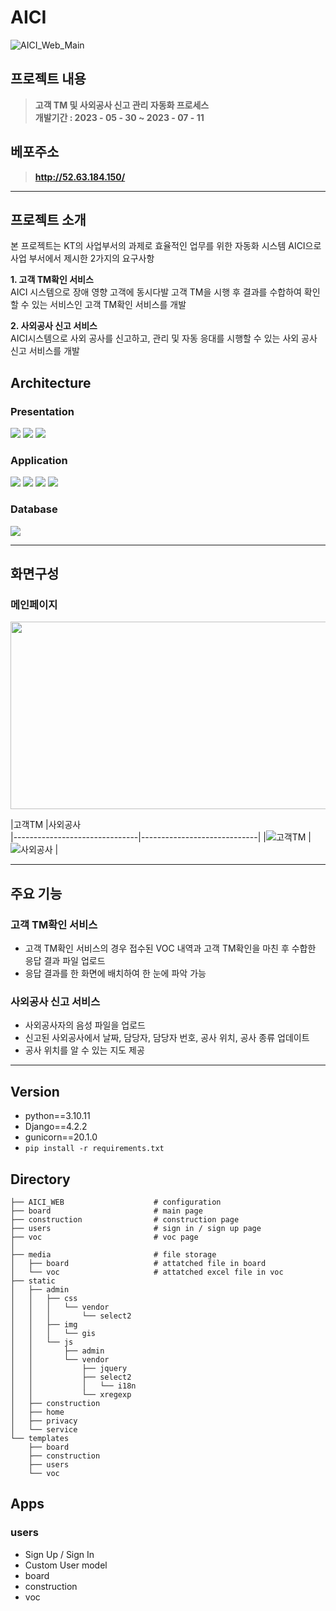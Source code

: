 # AICI
![AICI_Web_Main](https://user-images.githubusercontent.com/106011096/278024338-6023f0e1-42f4-4ead-b7bf-4a664c2497a2.jpg)

## 프로젝트 내용
>**고객 TM 및 사외공사 신고 관리 자동화 프로세스**   
>**개발기간 : 2023 - 05 - 30 ~ 2023 - 07 - 11**

## 베포주소
>**http://52.63.184.150/**

<hr></hr>

## 프로젝트 소개
본 프로젝트는 KT의 사업부서의 과제로 효율적인 업무를 위한 자동화 시스템 AICI으로 사업 부서에서 제시한 2가지의 요구사항  
   
**1. 고객 TM확인 서비스**   
AICI 시스템으로 장애 영향 고객에 동시다발 고객 TM을 시행 후 결과를 수합하여 확인할 수 있는 서비스인 고객 TM확인 서비스를 개발      
   
**2. 사외공사 신고 서비스**   
AICI시스템으로 사외 공사를 신고하고, 관리 및 자동 응대를 시행할 수 있는 사외 공사 신고 서비스를 개발   

## Architecture
### Presentation  
<div class="badge-container">
<img src="https://img.shields.io/badge/HTML-E34F26?style=flat-square&logo=HTML5&logoColor=white"/>
<img src="https://img.shields.io/badge/CSS-1572B6?style=flat-square&logo=CSS3&logoColor=white"/>
<img src="https://img.shields.io/badge/JavaScript-F7DF1E?style=flat-square&logo=JavaScript&logoColor=white"/></div>
   
### Application    
<div class="badge-container">
<img src="https://img.shields.io/badge/Python-3776AB?style=flat-square&logo=Python&logoColor=white"/>
<img src="https://img.shields.io/badge/NGINX-009639?style=flat-square&logo=NGINX&logoColor=white"/>
<img src="https://img.shields.io/badge/Django-092E20?style=flat-square&logo=Django&logoColor=white"/>
<img src="https://img.shields.io/badge/Gunicorn-499848?style=flat-square&logo=Gunicorn&logoColor=white"/></div>  

### Database   
<div class="badge-container">
<img src="https://img.shields.io/badge/MySQL-4479A1?style=flat-square&logo=MySQL&logoColor=white"/></div>   

<hr></hr>

## 화면구성
### 메인페이지
<img src="https://user-images.githubusercontent.com/106011096/278023038-7480518f-b76c-4332-a4ed-89fef88b7c5a.jpg" width="600px" height="300px"/></p>
                |고객TM                          |사외공사                         
|-------------------------------|-----------------------------|
|![고객TM](https://user-images.githubusercontent.com/106011096/278021804-e3e57366-58c6-45a3-9255-d4170ffed935.png) |![사외공사](https://user-images.githubusercontent.com/106011096/278022380-2d783c72-b8e3-4a75-aa3e-b2f6ef877dc6.png) |   

<hr></hr>

## 주요 기능
### 고객 TM확인 서비스
- 고객 TM확인 서비스의 경우 접수된 VOC 내역과 고객 TM확인을 마친 후 수합한 응답 결과 파일 업로드   
- 응답 결과를 한 화면에 배치하여 한 눈에 파악 가능   
### 사외공사 신고 서비스   
- 사외공사자의 음성 파일을 업로드
- 신고된 사외공사에서 날짜, 담당자, 담당자 번호, 공사 위치, 공사 종류 업데이트
- 공사 위치를 알 수 있는 지도 제공
  
<hr></hr>



## Version
- python==3.10.11
- Django==4.2.2
- gunicorn==20.1.0
- ``pip install -r requirements.txt``

## Directory
```
├── AICI_WEB                    # configuration
├── board                       # main page
├── construction                # construction page
├── users                       # sign in / sign up page
├── voc                         # voc page
│
├── media                       # file storage
│   ├── board                   # attatched file in board
│   └── voc                     # attatched excel file in voc
├── static
│   ├── admin
│   │   ├── css
│   │   │   └── vendor
│   │   │       └── select2
│   │   ├── img
│   │   │   └── gis
│   │   └── js
│   │       ├── admin
│   │       └── vendor
│   │           ├── jquery
│   │           ├── select2
│   │           │   └── i18n
│   │           └── xregexp
│   ├── construction
│   ├── home
│   ├── privacy
│   └── service
└── templates
    ├── board
    ├── construction
    ├── users
    └── voc
```

## Apps
### users
- Sign Up / Sign In
- Custom User model
- board
- construction
- voc
